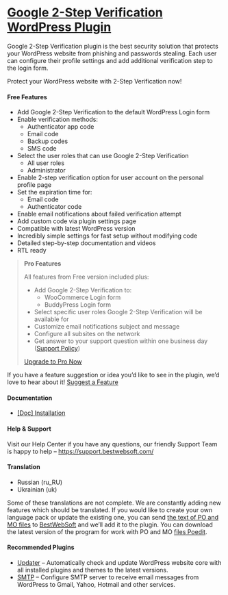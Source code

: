 <a href="https://bestwebsoft.com/products/wordpress/plugins/google-2-step-verification/" target=_blank>Google 2-Step Verification WordPress Plugin</a>
========================

<p>Google 2-Step Verification plugin is the best security solution that protects your WordPress website from phishing and passwords stealing. Each user can configure their profile settings and add additional verification step to the login form.</p>
<p>Protect your WordPress website with 2-Step Verification now!</p>
<h4>Free Features</h4>
<ul>
<li>Add Google 2-Step Verification to the default WordPress Login form</li>
<li>Enable verification methods:
<ul>
<li>Authenticator app code</li>
<li>Email code</li>
<li>Backup codes</li>
<li>SMS code</li>
</ul>
</li>
<li>Select the user roles that can use Google 2-Step Verification
<ul>
<li>All user roles</li>
<li>Administrator</li>
</ul>
</li>
<li>Enable 2-step verification option for user account on the personal profile page</li>
<li>Set the expiration time for:
<ul>
<li>Email code</li>
<li>Authenticator code</li>
</ul>
</li>
<li>Enable email notifications about failed verification attempt</li>
<li>Add custom code via plugin settings page</li>
<li>Compatible with latest WordPress version</li>
<li>Incredibly simple settings for fast setup without modifying code</li>
<li>Detailed step-by-step documentation and videos</li>
<li>RTL ready</li>
</ul>
<blockquote>
<p><strong>Pro Features</strong></p>
<p>All features from Free version included plus:</p>
<ul>
<li>Add Google 2-Step Verification to:
<ul>
<li>WooCommerce Login form</li>
<li>BuddyPress Login form</li>
</ul>
</li>
<li>Select specific user roles Google 2-Step Verification will be available for</li>
<li>Customize email notifications subject and message</li>
<li>Сonfigure all subsites on the network</li>
<li>Get answer to your support question within one business day (<a href="https://bestwebsoft.com/support-policy/" rel="nofollow">Support Policy</a>)</li>
</ul>
<p><a href="https://bestwebsoft.com/products/wordpress/plugins/google-2-step-verification/?k=9022c2480b9d7bea65e012e3984b982b" rel="nofollow">Upgrade to Pro Now</a></p>
</blockquote>
<p>If you have a feature suggestion or idea you&#8217;d like to see in the plugin, we&#8217;d love to hear about it! <a href="https://support.bestwebsoft.com/hc/en-us/requests/new" rel="nofollow">Suggest a Feature</a></p>
<h4>Documentation</h4>
<ul>
<li><a href="https://docs.google.com/document/d/1-hvn6WRvWnOqj5v5pLUk7Awyu87lq5B_dO-Tv-MC9JQ/" rel="nofollow">[Doc] Installation</a></li>
</ul>
<h4>Help &amp; Support</h4>
<p>Visit our Help Center if you have any questions, our friendly Support Team is happy to help &#8211; <a href="https://support.bestwebsoft.com/" rel="nofollow">https://support.bestwebsoft.com/</a></p>
<h4>Translation</h4>
<ul>
<li>Russian (ru_RU)</li>
<li>Ukrainian (uk)</li>
</ul>
<p>Some of these translations are not complete. We are constantly adding new features which should be translated. If you would like to create your own language pack or update the existing one, you can send <a href="https://codex.wordpress.org/Translating_WordPress" rel="nofollow">the text of PO and MO files</a> to <a href="https://support.bestwebsoft.com/hc/en-us/requests/new" rel="nofollow">BestWebSoft</a> and we&#8217;ll add it to the plugin. You can download the latest version of the program for work with PO and MO <a href="https://www.poedit.net/download.php" rel="nofollow">files Poedit</a>.</p>
<h4>Recommended Plugins</h4>
<ul>
<li><a href="https://bestwebsoft.com/products/wordpress/plugins/updater/?k=6d4729ea9c8163561b5675be00264496" rel="nofollow">Updater</a> &#8211; Automatically check and update WordPress website core with all installed plugins and themes to the latest versions.</li>
<li><a href="https://bestwebsoft.com/products/wordpress/plugins/smtp/" rel="nofollow">SMTP</a> &#8211; Configure SMTP server to receive email messages from WordPress to Gmail, Yahoo, Hotmail and other services.</li>
</ul>
